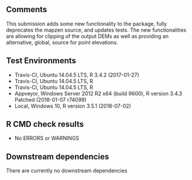 ## Comments
This submission adds some new functionality to the package, fully deprecates the mapzen source, and updates tests.  The new functionalities are allowing for clipping of the output DEMs as well as providing an alternative, global, source for point elevations.

## Test Environments
- Travis-CI, Ubuntu 14.04.5 LTS, R 3.4.2 (2017-01-27)
- Travis-CI, Ubuntu 14.04.5 LTS, R
- Travis-CI, Ubuntu 14.04.5 LTS, R
- Appveyor, Windows Server 2012 R2 x64 (build 9600),  R version 3.4.3 Patched (2018-01-07 r74099)
- Local, Windows 10, R version 3.5.1 (2018-07-02)

## R CMD check results
- No ERRORS or WARNINGS

## Downstream dependencies
There are currently no downstream dependencies